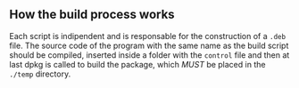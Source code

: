 ## How the build process works

Each script is indipendent and is responsable for the construction of a `.deb` file. The source code of the program with the same name as the build script should be compiled, inserted inside a folder with the `control` file and then at last dpkg is called to build the package, which *MUST* be placed in the `./temp` directory.